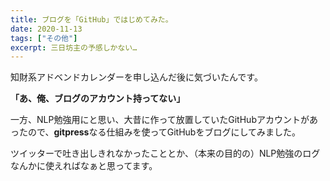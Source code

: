 ```yaml
---
title: ブログを「GitHub」ではじめてみた。
date: 2020-11-13
tags: ["その他"]
excerpt: 三日坊主の予感しかない…
---
```

知財系アドベンドカレンダーを申し込んだ後に気づいたんです。

**「あ、俺、ブログのアカウント持ってない」**

一方、NLP勉強用にと思い、大昔に作って放置していたGitHubアカウントがあったので、**gitpress**なる仕組みを使ってGitHubをブログにしてみました。

ツイッターで吐き出しきれなかったこととか、（本来の目的の）NLP勉強のログなんかに使えればなぁと思ってます。
